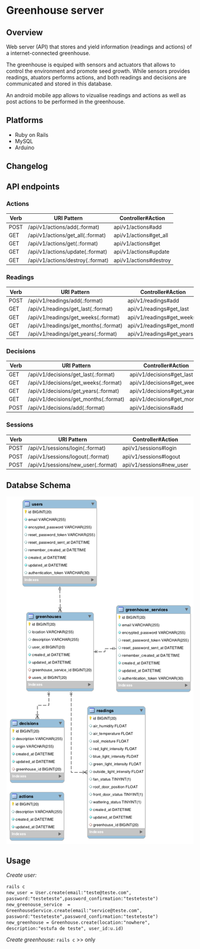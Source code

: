 # Greenhouse server

## Overview
Web server (API) that stores and yield information (readings and actions) of a internet-connected greenhouse.

The greenhouse is equiped with sensors and actuators that allows to control the environment and promote seed growth. While sensors provides readings, atuators performs actions, and both readings and decisions are communicated and stored in this database.

An android mobile app allows to vizualise readings and actions as well as post actions to be performed in the greenhouse.

## Platforms
- Ruby on Rails
- MySQL
- Arduino

## Changelog

## API endpoints
### Actions
|Verb | URI Pattern | Controller#Action |
|---|---|---|
|POST | /api/v1/actions/add(.:format) | api/v1/actions#add |
|GET | /api/v1/actions/get_all(.:format) | api/v1/actions#get_all |
|GET | /api/v1/actions/get(.:format) | api/v1/actions#get |
|GET | /api/v1/actions/update(.:format) | api/v1/actions#update |
|GET | /api/v1/actions/destroy(.:format) | api/v1/actions#destroy |

### Readings
|Verb | URI Pattern | Controller#Action |
|---|---|---|
|POST | /api/v1/readings/add(.:format) | api/v1/readings#add |
|GET | /api/v1/readings/get_last(.:format) | api/v1/readings#get_last |
|GET | /api/v1/readings/get_weeks(.:format) | api/v1/readings#get_weeks |
|GET | /api/v1/readings/get_months(.:format) | api/v1/readings#get_months |
|GET | /api/v1/readings/get_years(.:format) | api/v1/readings#get_years |

### Decisions
|Verb | URI Pattern | Controller#Action |
|---|---|---|
|GET | /api/v1/decisions/get_last(.:format) | api/v1/decisions#get_last |
|GET | /api/v1/decisions/get_weeks(.:format) | api/v1/decisions#get_weeks |
|GET | /api/v1/decisions/get_years(.:format) | api/v1/decisions#get_years |
|GET | /api/v1/decisions/get_months(.:format) | api/v1/decisions#get_months |
|POST | /api/v1/decisions/add(.:format) | api/v1/decisions#add |

### Sessions
|Verb | URI Pattern | Controller#Action |
|---|---|---|
|POST | /api/v1/sessions/login(.:format) | api/v1/sessions#login |
|POST | /api/v1/sessions/logout(.:format) | api/v1/sessions#logout |
|POST | /api/v1/sessions/new_user(.:format) | api/v1/sessions#new_user |

## Databse Schema
![Schema](/db/schema.png)


## Usage
*Create user:* 
```
rails c
new_user = User.create(email:"teste@teste.com", password:"testeteste",password_confirmation:"testeteste")
new_greenouse_service  = GreenhouseService.create(email:"service@teste.com", password:"testeteste",password_confirmation:"testeteste")
new_greenhouse = Greenhouse.create(location:"nowhere", description:"estufa de teste", user_id:u.id)
```
*Create greenhouse:* ```rails c``` >> only
